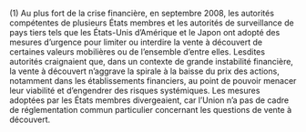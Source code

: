 (1) Au plus fort de la crise financière, en septembre 2008, les autorités compétentes de plusieurs États membres et les autorités de surveillance de pays tiers tels que les États-Unis d’Amérique et le Japon ont adopté des mesures d’urgence pour limiter ou interdire la vente à découvert de certaines valeurs mobilières ou de l’ensemble d’entre elles. Lesdites autorités craignaient que, dans un contexte de grande instabilité financière, la vente à découvert n’aggrave la spirale à la baisse du prix des actions, notamment dans les établissements financiers, au point de pouvoir menacer leur viabilité et d’engendrer des risques systémiques. Les mesures adoptées par les États membres divergeaient, car l’Union n’a pas de cadre de réglementation commun particulier concernant les questions de vente à découvert.